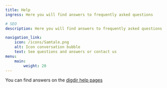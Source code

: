 ```yaml
---
title: Help
ingress: Here you will find answers to frequently asked questions

# SEO
description: Here you will find answers to frequently asked questions

navigation_link:
    icon: /icons/Samtale.png
    alt: Icon conversation bubble
    text: See questions and answers or contact us
menu:
    main:
        weight: 20
---
```


You can find answers on the [digdir help pages](https://eid.difi.no/en/minid)
